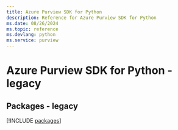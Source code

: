 ```yaml
---
title: Azure Purview SDK for Python
description: Reference for Azure Purview SDK for Python
ms.date: 08/26/2024
ms.topic: reference
ms.devlang: python
ms.service: purview
---
```

# Azure Purview SDK for Python - legacy
## Packages - legacy
[!INCLUDE [packages](purview-index.md)]